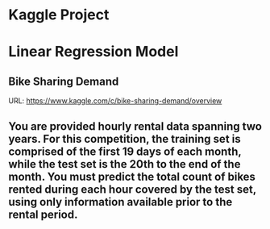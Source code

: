 # Kaggle Project 

# Linear Regression Model

## Bike Sharing Demand
URL: https://www.kaggle.com/c/bike-sharing-demand/overview

## You are provided hourly rental data spanning two years. For this competition, the training set is comprised of the first 19 days of each month, while the test set is the 20th to the end of the month. You must predict the total count of bikes rented during each hour covered by the test set, using only information available prior to the rental period.

